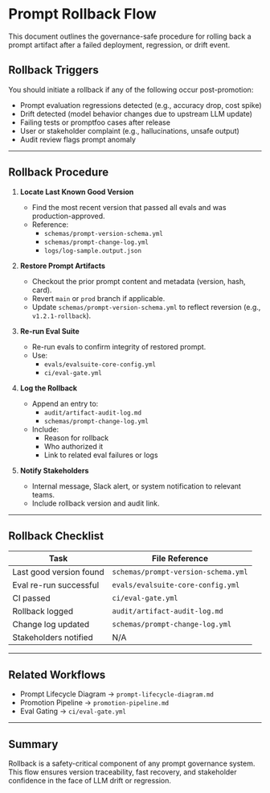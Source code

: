 # Prompt Rollback Flow

This document outlines the governance-safe procedure for rolling back a prompt artifact after a failed deployment, regression, or drift event.

## Rollback Triggers

You should initiate a rollback if any of the following occur post-promotion:

- Prompt evaluation regressions detected (e.g., accuracy drop, cost spike)
- Drift detected (model behavior changes due to upstream LLM update)
- Failing tests or promptfoo cases after release
- User or stakeholder complaint (e.g., hallucinations, unsafe output)
- Audit review flags prompt anomaly

---

## Rollback Procedure

1. **Locate Last Known Good Version**

   - Find the most recent version that passed all evals and was production-approved.
   - Reference:
     - `schemas/prompt-version-schema.yml`
     - `schemas/prompt-change-log.yml`
     - `logs/log-sample.output.json`

2. **Restore Prompt Artifacts**

   - Checkout the prior prompt content and metadata (version, hash, card).
   - Revert `main` or `prod` branch if applicable.
   - Update `schemas/prompt-version-schema.yml` to reflect reversion (e.g., `v1.2.1-rollback`).

3. **Re-run Eval Suite**

   - Re-run evals to confirm integrity of restored prompt.
   - Use:
     - `evals/evalsuite-core-config.yml`
     - `ci/eval-gate.yml`

4. **Log the Rollback**

   - Append an entry to:
     - `audit/artifact-audit-log.md`
     - `schemas/prompt-change-log.yml`
   - Include:
     - Reason for rollback
     - Who authorized it
     - Link to related eval failures or logs

5. **Notify Stakeholders**
   - Internal message, Slack alert, or system notification to relevant teams.
   - Include rollback version and audit link.

---

## Rollback Checklist

| Task                    | File Reference                      |
| ----------------------- | ----------------------------------- |
| Last good version found | `schemas/prompt-version-schema.yml` |
| Eval re-run successful  | `evals/evalsuite-core-config.yml`   |
| CI passed               | `ci/eval-gate.yml`                  |
| Rollback logged         | `audit/artifact-audit-log.md`       |
| Change log updated      | `schemas/prompt-change-log.yml`     |
| Stakeholders notified   | N/A                                 |

---

## Related Workflows

- Prompt Lifecycle Diagram → `prompt-lifecycle-diagram.md`
- Promotion Pipeline → `promotion-pipeline.md`
- Eval Gating → `ci/eval-gate.yml`

---

## Summary

Rollback is a safety-critical component of any prompt governance system. This flow ensures version traceability, fast recovery, and stakeholder confidence in the face of LLM drift or regression.
